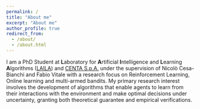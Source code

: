 ```yaml
---
permalink: /
title: "About me"
excerpt: "About me"
author_profile: true
redirect_from: 
  - /about/
  - /about.html
---
```


I am a PhD Student at  **L**aboratory for **A**rtificial **I**ntelligence and **L**earning **A**lgorithms ([LAILA](https://laila.di.unimi.it/)) and [CENTA S.p.A.](https://centai.eu/) under the supervision of Nicolò Cesa-Bianchi and Fabio Vitale with a research focus on Reinforcement Learning, Online learning and multi-armed bandits. My primary research interest involves the development of algorithms that enable agents to learn from their interactions with the environment and make optimal decisions under uncertainty, granting both theoretical guarantee and empirical verifications.